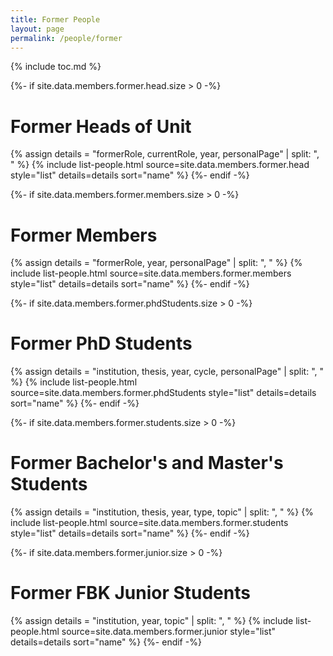```yaml
---
title: Former People
layout: page
permalink: /people/former
---
```


{% include toc.md %}

{%- if site.data.members.former.head.size > 0 -%}
  <h1>Former Heads of Unit</h1>
  {% assign details = "formerRole, currentRole, year, personalPage" | split: ", " %}
  {% include list-people.html source=site.data.members.former.head style="list" details=details sort="name" %}
{%- endif -%}

{%- if site.data.members.former.members.size > 0 -%}
  <h1>Former Members</h1>
  {% assign details = "formerRole, year, personalPage" | split: ", " %}
  {% include list-people.html source=site.data.members.former.members style="list" details=details sort="name" %}
{%- endif -%}

{%- if site.data.members.former.phdStudents.size > 0 -%}
  <h1>Former PhD Students</h1>
  {% assign details = "institution, thesis, year, cycle, personalPage" | split: ", " %}
  {% include list-people.html source=site.data.members.former.phdStudents style="list" details=details sort="name" %}
{%- endif -%}

{%- if site.data.members.former.students.size > 0 -%}
  <h1>Former Bachelor's and Master's Students</h1>
  {% assign details = "institution, thesis, year, type, topic" | split: ", " %}
  {% include list-people.html source=site.data.members.former.students style="list" details=details sort="name" %}
{%- endif -%}

{%- if site.data.members.former.junior.size > 0 -%}
  <h1>Former FBK Junior Students</h1>
  {% assign details = "institution, year, topic" | split: ", " %}
  {% include list-people.html source=site.data.members.former.junior style="list" details=details sort="name" %}
{%- endif -%}